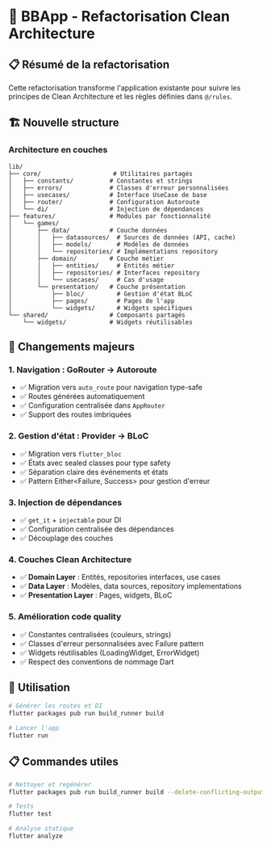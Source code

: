 # 🏀 BBApp - Refactorisation Clean Architecture

## 📋 Résumé de la refactorisation

Cette refactorisation transforme l'application existante pour suivre les principes de Clean Architecture et les règles définies dans `@/rules`.

## 🏗️ Nouvelle structure

### Architecture en couches
```
lib/
├── core/                    # Utilitaires partagés
│   ├── constants/          # Constantes et strings
│   ├── errors/             # Classes d'erreur personnalisées
│   ├── usecases/           # Interface UseCase de base
│   ├── router/             # Configuration Autoroute
│   └── di/                 # Injection de dépendances
├── features/               # Modules par fonctionnalité
│   └── games/
│       ├── data/           # Couche données
│       │   ├── datasources/  # Sources de données (API, cache)
│       │   ├── models/       # Modèles de données
│       │   └── repositories/ # Implémentations repository
│       ├── domain/         # Couche métier
│       │   ├── entities/     # Entités métier
│       │   ├── repositories/ # Interfaces repository
│       │   └── usecases/     # Cas d'usage
│       └── presentation/   # Couche présentation
│           ├── bloc/         # Gestion d'état BLoC
│           ├── pages/        # Pages de l'app
│           └── widgets/      # Widgets spécifiques
└── shared/                 # Composants partagés
    └── widgets/            # Widgets réutilisables
```

## 🔄 Changements majeurs

### 1. Navigation : GoRouter → Autoroute
- ✅ Migration vers `auto_route` pour navigation type-safe
- ✅ Routes générées automatiquement 
- ✅ Configuration centralisée dans `AppRouter`
- ✅ Support des routes imbriquées

### 2. Gestion d'état : Provider → BLoC
- ✅ Migration vers `flutter_bloc` 
- ✅ États avec sealed classes pour type safety
- ✅ Séparation claire des événements et états
- ✅ Pattern Either<Failure, Success> pour gestion d'erreur

### 3. Injection de dépendances
- ✅ `get_it` + `injectable` pour DI
- ✅ Configuration centralisée des dépendances
- ✅ Découplage des couches

### 4. Couches Clean Architecture
- ✅ **Domain Layer** : Entités, repositories interfaces, use cases
- ✅ **Data Layer** : Modèles, data sources, repository implementations  
- ✅ **Presentation Layer** : Pages, widgets, BLoC

### 5. Amélioration code quality
- ✅ Constantes centralisées (couleurs, strings)
- ✅ Classes d'erreur personnalisées avec Failure pattern
- ✅ Widgets réutilisables (LoadingWidget, ErrorWidget)
- ✅ Respect des conventions de nommage Dart

## 🚀 Utilisation

```bash
# Générer les routes et DI
flutter packages pub run build_runner build

# Lancer l'app
flutter run
```

## 📋 Commandes utiles

```bash
# Nettoyer et regénérer
flutter packages pub run build_runner build --delete-conflicting-outputs

# Tests
flutter test

# Analyse statique
flutter analyze
```